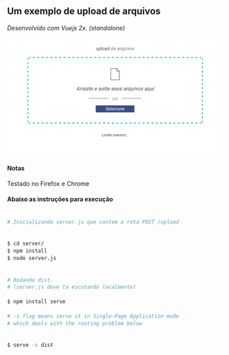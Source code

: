 ## Um exemplo de upload de arquivos 
*Desenvolvido com Vuejs 2x. (standalone)*


![](multiup.gif)


#### Notas

Testado no Firefox e Chrome


#### Abaixo as instruções para execução

```bash

# Inicializando server.js que contem a rota POST /upload


$ cd server/
$ npm install 
$ node server.js 


# Rodando dist.
# (server.js deve ta escutando localmente)

$ npm install serve

# -s flag means serve it in Single-Page Application mode
# which deals with the routing problem below


$ serve -s dist

```

